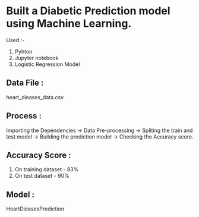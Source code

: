 # Built a Diabetic Prediction model using Machine Learning.
Used :-
1. Pyhton
2. Jupyter notebook
3. Logistic Regression Model
   
## Data File :
heart_dieases_data.csv

## Process :
Importing the Dependencies -> Data Pre-processing -> Spliting the train and test model -> Building the prediction model -> Checking the Accuracy score.

## Accuracy Score :
1. On training dataset - 83%
2. On test dataset - 90%

## Model :
HeartDieasesPrediction
